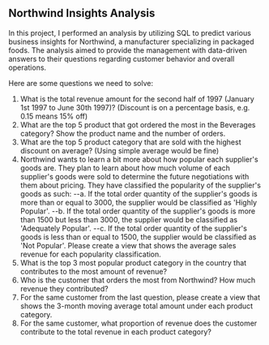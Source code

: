 **Northwind Insights Analysis**
----
In this project, I performed an analysis by utilizing SQL to predict various business insights for Northwind, a manufacturer specializing in packaged foods. 
The analysis aimed to provide the management with data-driven answers to their questions regarding customer behavior and overall operations. 

Here are some questions we need to solve: 
  1. What is the total revenue amount for the second half of 1997 (January 1st 1997 to June 30th 1997)? (Discount is on a percentage basis, e.g. 0.15 means 15% off)
  2. What are the top 5 product that got ordered the most in the Beverages category? Show the product name and the number of orders.
  3. What are the top 5 product category that are sold with the highest discount on average? (Using simple average would be fine)
  4. Northwind wants to learn a bit more about how popular each supplier's goods are. They plan to learn about how much volume of each supplier's goods were sold to determine the future negotiations with them about pricing. They have classified the popularity of the supplier's goods as such:
--a. If the total order quantity of the supplier's goods is more than or equal to 3000, the supplier would be classified as 'Highly Popular'. 
--b. If the total order quantity of the supplier's goods is more than 1500 but less than 3000, the supplier would be classified as 'Adequately Popular'. 
--c. If the total order quantity of the supplier's goods is less than or equal to 1500, the supplier would be classified as 'Not Popular'. 
Please create a view that shows the average sales revenue for each popularity classification.
  5. What is the top 3 most popular product category in the country that contributes to the most amount of revenue?
  6. Who is the customer that orders the most from Northwind? How much revenue they contributed?
  7. For the same customer from the last question, please create a view that shows the 3-month moving average total amount under each product category.
  8. For the same customer, what proportion of revenue does the customer contribute to the total revenue in each product category?
